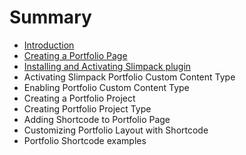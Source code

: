 # Summary

* [Introduction](README.md)
* [Creating a Portfolio Page](creating-a-portfolio-page.md)
* [Installing and Activating Slimpack plugin](installing-and-activating-slimpack-plugin.md)
* Activating Slimpack Portfolio Custom Content Type
* Enabling Portfolio Custom Content Type
* Creating a Portfolio Project
* Creating Portfolio Project Type
* Adding Shortcode to Portfolio Page
* Customizing Portfolio Layout with Shortcode
* Portfolio Shortcode examples

